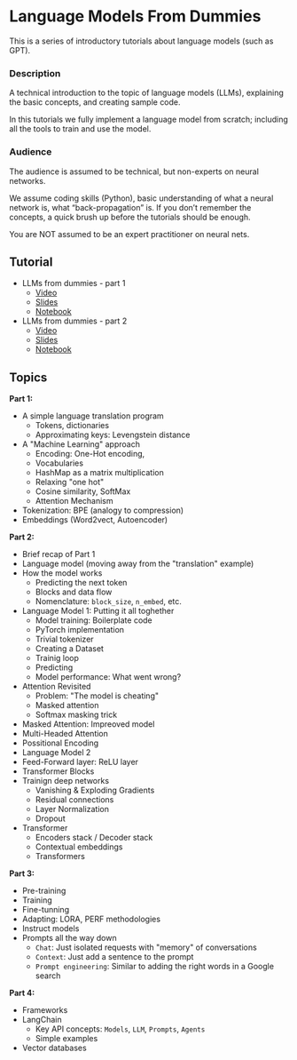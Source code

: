 # Language Models From Dummies

This is a series of introductory tutorials about language models (such as GPT).

### Description

A technical introduction to the topic of language models (LLMs), explaining the basic concepts, and creating sample code.

In this tutorials we fully implement a language model from scratch; including all the tools to train and use the model.

### Audience

The audience is assumed to be technical, but non-experts on neural networks.

We assume coding skills (Python), basic understanding of what a neural network is, what “back-propagation” is.
If you don’t remember the concepts, a quick brush up before the tutorials should be enough.

You are NOT assumed to be an expert practitioner on neural nets.

## Tutorial

- LLMs from dummies - part 1
  - [Video]()
  - [Slides](./slides/LLMs_from_dummies_part_1.pdf)
  - [Notebook](./notebooks/LLMs_from_dummies_Part_1.ipynb)
- LLMs from dummies - part 2
  - [Video]()
  - [Slides](./slides/LLMs_from_dummies_part_2.pdf)
  - [Notebook]()

## Topics

**Part 1:**
- A simple language translation program
  - Tokens, dictionaries
  - Approximating keys: Levengstein distance
- A "Machine Learning" approach
  - Encoding: One-Hot encoding,
  - Vocabularies
  - HashMap as a matrix multiplication
  - Relaxing "one hot"
  - Cosine similarity, SoftMax
  - Attention Mechanism
- Tokenization: BPE (analogy to compression)
- Embeddings (Word2vect, Autoencoder)

**Part 2:**
- Brief recap of Part 1
- Language model (moving away from the "translation" example)
- How the model works 
  - Predicting the next token
  - Blocks and data flow
  - Nomenclature: `block_size`, `n_embed`, etc.
- Language Model 1: Putting it all toghether
  - Model training: Boilerplate code
  - PyTorch implementation
  - Trivial tokenizer
  - Creating a Dataset
  - Trainig loop
  - Predicting
  - Model performance: What went wrong?
- Attention Revisited
  - Problem: "The model is cheating"
  - Masked attention
  - Softmax masking trick
- Masked Attention: Impreoved model
- Multi-Headed Attention
- Possitional Encoding
- Language Model 2
- Feed-Forward layer: ReLU layer
- Transformer Blocks
- Trainign deep networks
  - Vanishing & Exploding Gradients
  - Residual connections
  - Layer Normalization
  - Dropout
- Transformer
   - Encoders stack / Decoder stack
   - Contextual embeddings
   - Transformers

**Part 3:**
- Pre-training
- Training
- Fine-tunning
- Adapting: LORA, PERF methodologies
- Instruct models
- Prompts all the way down
   - `Chat`: Just isolated requests with "memory" of conversations
   - `Context`: Just add a sentence to the prompt
   - `Prompt engineering`: Similar to adding the right words in a Google search

**Part 4:**
- Frameworks
- LangChain
  - Key API concepts: `Models`,  `LLM`,  `Prompts`,  `Agents`
  - Simple examples
- Vector databases
